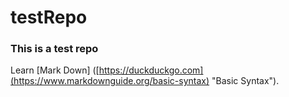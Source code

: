 # testRepo


### This is a test repo
Learn [Mark Down] ([https://duckduckgo.com](https://www.markdownguide.org/basic-syntax) "Basic Syntax").
